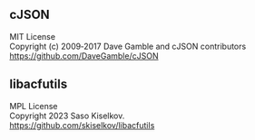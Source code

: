 ## cJSON

MIT License  
Copyright (c) 2009‑2017 Dave Gamble and cJSON contributors  
https://github.com/DaveGamble/cJSON


## libacfutils

MPL License  
Copyright 2023 Saso Kiselkov.  
https://github.com/skiselkov/libacfutils
